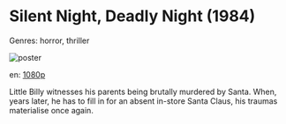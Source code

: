 # Silent Night, Deadly Night (1984)

Genres: horror, thriller

![poster](http://image.tmdb.org/t/p/w500/vAwuLlkXBARhhTbpmMbq5M4QM9o.jpg)

en:
  [1080p](magnet:?xt=urn:btih:D7E18A6F7B2058042BEBC0D35762D4FCC95E2EBD&tr=udp://glotorrents.pw:6969/announce&tr=udp://tracker.opentrackr.org:1337/announce&tr=udp://torrent.gresille.org:80/announce&tr=udp://tracker.openbittorrent.com:80&tr=udp://tracker.coppersurfer.tk:6969&tr=udp://tracker.leechers-paradise.org:6969&tr=udp://p4p.arenabg.ch:1337&tr=udp://tracker.internetwarriors.net:1337)
  


Little Billy witnesses his parents being brutally murdered by Santa. When, years later, he has to fill in for an absent in-store Santa Claus, his traumas materialise once again.